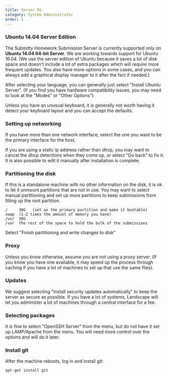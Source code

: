 ```yaml
---
title: Server OS
category: System Administrator
order: 1
---
```



### Ubuntu 14.04 Server Edition


The Submitty Homework Submission Server is currently supported only on
**Ubuntu 14.04 64-bit Server**.  We are working towards support for Ubuntu
16.04.  (We use the server edition of Ubuntu because it saves a lot of disk
space and doesn't include a lot of extra packages which will require
more frequent updates.  You also have more options in some cases, and
you can always add a graphical display manager to it after the fact if needed.)

After selecting your language, you can generally just select "Install
Ubuntu Server".  (If you find you have hardware compatibility issues,
you may need to look at the "Modes" or "Other Options")

Unless you have an unusual keyboard, it is generally not worth having
it detect your keyboard layout and you can accept the defaults.



### Setting up networking

If you have more than one network interface, select the one you want
to be the primary interface for the host.

If you are using a static ip address rather than dhcp, you may want to
cancel the dhcp detections when they come up, or select "Go back" to
fix it.  It is also possible to edit it manually after installation is
complete.


### Partitioning the disk

If this is a standalone machine with no other information on the disk,
it is ok to let it unmount partitions that are not in use.  You may want to select
manual partitioning and set up more partitions to keep submissions
from filling up the root partition.

```
/     30G   (set as the primary partition and make it bootable)
swap  (1-2 times the amount of memory you have)
/usr  30G
/var  the rest of the space to hold the bulk of the submissions
```

Select "Finish partitioning and write changes to disk"


### Proxy

Unless you know otherwise, assume you are not using a proxy server.
(If you know you have one available, it may speed up the process
through caching if you have a lot of machines to set up that use the
same files).


### Updates

We suggest selecting "Install security updates automatically" to keep
the server as secure as possible.  If you have a lot of systems,
Landscape will let you administer a lot of machines through a central
interface for a fee.


### Selecting packages

It is fine to select "OpenSSH Server" from the menu, but do not have
it set up LAMP/Apache from the menu.  You will need more control over
the options and will do it later.

### Install git  

After the machine reboots, log in and install git:  

```
apt-get install git
```